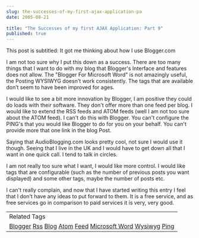 ```yaml
---
slug: the-successes-of-my-first-ajax-application-pa
date: 2005-08-21
 
title: "The Successes of my first AJAX Application: Part 9"
published: true
---
```

This post is subtitled: It got me thinking about how I use Blogger.com<p />I am not too sure why I put this down as a success.  There are too many things that I want to do with my blog that Blogger's Interface and features does not allow. The "Blogger For Microsoft Word" is not amazingly useful, the Posting WYSIWYG doesn't work consistently.  The tags that are available don’t seem to have been improved for ages.<p />I would like to see a bit more innovation by Blogger, I am positive they could do loads with their software.  They don't offer more than one feed per blog.  I would like to extend the RSS feeds and ATOM feeds (well I am not too sure about the ATOM feed).  I can't do this with Blogger.  You can't configure the PING's that you would like Blogger to do for you on your behalf.  You can't provide more that one link in the blog Post.<p />Saying that AudioBlogging.com looks pretty cool, not sure I would use it though.  Seeing that I live in the UK and I would have to get down all that I want in one quick call.  I tend to talk in circles.<p />I am not really too sure what I want, I would like more control.  I would like tags that are configurable (such as the number of previous posts you want displayed) and some other tags, maybe the number of posts etc.<p />I can't really complain, and now that I have started writing this entry I feel that I don't have any ideas to put forward to them. It is a free service, and as free services go in comparison to paid services it is very, very good.<p /><table class="TechnoratiHead TagHeader">
<tr><td>Related Tags</td></tr>
<tr class="Technorati"><td>
<a href="https://paul.kinlan.me/tags/Blogger" class="Tag" rel="tag">Blogger</a> <a href="https://paul.kinlan.me/tags/Rss" class="Tag" rel="tag">Rss</a> <a href="https://paul.kinlan.me/tags/Blog" class="Tag" rel="tag">Blog</a> <a href="https://paul.kinlan.me/tags/Atom" class="Tag" rel="tag">Atom</a> <a href="https://paul.kinlan.me/tags/Feed" class="Tag" rel="tag">Feed</a> <a href="https://paul.kinlan.me/tags/Microsoft%20Word" class="Tag" rel="tag">Microsoft Word</a> <a href="https://paul.kinlan.me/tags/Wysiwyg" class="Tag" rel="tag">Wysiwyg</a> <a href="https://paul.kinlan.me/tags/Ping" class="Tag" rel="tag">Ping</a>
</td></tr>
</table>

